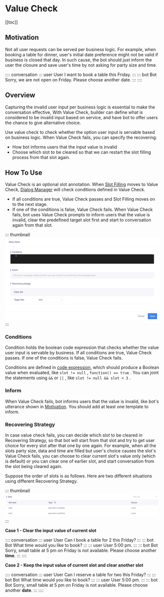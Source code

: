 # Value Check

[[toc]]

## Motivation
Not all user requests can be served per business logic. For example, when booking a table for dinner, user's initial date preference might not be valid if business is closed that day. In such cause, the bot should just inform the user the closure and save user's time by not asking for party size and time. 

:::: conversation
::: user User
I want to book a table this Friday.
:::
::: bot Bot
Sorry, we are not open on Friday. Please choose another date.
:::
::::

## Overview
Capturing the invalid user input per business logic is essential to make the conversation effective, With Value Check, builder can define what is considered to be invalid input based on service, and have bot to offer users the chance to give alternative choice.

Use value check to check whether the option user input is servable based on business logic. When Value Check fails, you can specify the recovering:
- How bot informs users that the input value is invalid
- Choose which slot to be cleared so that we can restart the slot filling process from that slot again.

## How To Use
Value Check is an optional slot annotation. When [Slot Filling](../../essentials/slotfilling.md#five-stages-of-slot-filling) moves to Value Check, [Dialog Manager](../glossary.md#dialog-manager-dm) will check conditions defined in Value Check.
- If all conditions are true, Value Check passes and Slot Filling moves on to the next stage.
- If one of the conditions is false, Value Check fails.
  When Value Check fails, bot uses Value Check prompts to inform users that the value is invalid, clear the predefined target slot first and start to conversation again from that slot.

::: thumbnail
![value check](/images/annotation/valuecheck/value-check.png)
::: 

### Conditions
Condition holds the boolean code expression that checks whether the value user input is servable by business. If all conditions are true, Value Check passes. If one of the conditions is false, Value Check fails.

Conditions are defined in [code expression](./kotlinexpression.html), which should produce a Boolean value when evaluated, like `slot != null` , `function() == true` . You can joint the statements using `&&` or `||` , like `slot != null && slot < 3` .

### Inform
When Value Check fails, bot informs users that the value is invalid, like bot's utterance shown in [Motivation](#motivation). You should add at least one template to inform. 

### Recovering Strategy

In case value check fails, you can decide which slot to be cleared in Recovering Strategy, so that bot will start from that slot and try to get user choice for every slot after that one by one again. For example, when all the slots party size, data and time are filled but user's choice causes the slot's Value Check fails, you can choose to clear current slot's value only (which is default) or you can clear one of earlier slot, and start conversation from the slot being cleared again.

Suppose the order of slots is as follows. Here are two different situations using different Recovering Strategy.

::: thumbnail
![order of slots](/images/annotation/valuecheck/slots-order.png)
:::

**Case 1 - Clear the input value of current slot** <Badge text="Default" vertical="middle"/>

:::: conversation
::: user User
Can I book a table for 2 this Friday?
:::
::: bot Bot
What time would you like to book?
:::
::: user User
5:00 pm.
:::
::: bot Bot
Sorry, small table at 5 pm on Friday is not available. Please choose another **time**.
:::
::::

**Case 2 - Keep the input value of current slot and clear another slot**

:::: conversation
::: user User
Can I reserve a table for two this Friday?
:::
::: bot Bot
What time would you like to book?
:::
::: user User
5:00 pm.
:::
::: bot Bot
Sorry, small table at 5 pm on Friday is not available. Please choose another **date**.
:::
::::
